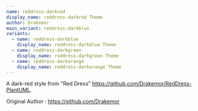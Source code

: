 ```yaml
---
name: reddress-darkred
display_name: reddress-darkred Theme
author: Drakemor
main_variant: reddress-darkblue
variants:
  - name: reddress-darkblue
    display_name: reddress-darkblue Theme
  - name: reddress-darkgreen
    display_name: reddress-darkgreen Theme
  - name: reddress-darkorange
    display_name: reddress-darkorange Theme
---
```

A dark-red style from "Red Dress" https://github.com/Drakemor/RedDress-PlantUML.

Original Author
: https://github.com/Drakemor
